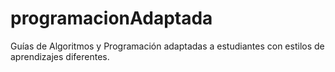 # programacionAdaptada
Guías de Algoritmos y Programación adaptadas a estudiantes con estilos de aprendizajes diferentes.
